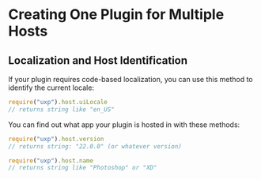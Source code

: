 # Creating One Plugin for Multiple Hosts

## Localization and Host Identification

If your plugin requires code-based localization, you can use this method to identify the current locale:

```js
require("uxp").host.uiLocale
// returns string like "en_US" 
```
You can find out what app your plugin is hosted in with these methods:

```js
require("uxp").host.version
// returns string: "22.0.0" (or whatever version)
```
```js
require("uxp").host.name
// returns string like "Photoshop" or "XD"
```
